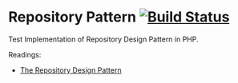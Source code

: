 # Repository Pattern [![Build Status](https://travis-ci.org/Milad/RepositoryPattern.svg?branch=master)](https://travis-ci.org/Milad/RepositoryPattern)

Test Implementation of Repository Design Pattern in PHP.

Readings:
- [The Repository Design Pattern](https://code.tutsplus.com/tutorials/the-repository-design-pattern--net-35804)
